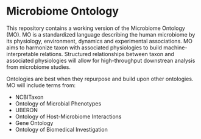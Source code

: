 # Microbiome Ontology

This repository contains a working version of the Microbiome Ontology (MO). MO is a standardized language describing the human microbiome by its physiology, environment, dynamics and experimental associations. MO aims to harmonize taxon with associated physiologies to build machine-interpretable relations. Structured relationships between taxon and associated physiologies will allow for high-throughput downstrean analysis from microbiome studies. 

Ontologies are best when they repurpose and build upon other ontologies. MO will include terms from:
  * NCBITaxon
  * Ontology of Microbial Phenotypes
  * UBERON
  * Ontology of Host-Microbiome Interactions
  * Gene Ontology
  * Ontology of Biomedical Investigation

